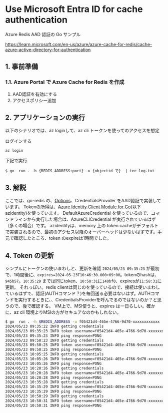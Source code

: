 # Use Microsoft Entra ID for cache authentication

Azure Redis AAD 認証の Go サンプル

https://learn.microsoft.com/en-us/azure/azure-cache-for-redis/cache-azure-active-directory-for-authentication

## 1. 事前準備

### 1.1. Azure Portal で Azure Cache for Redis を作成

1. AAD認証を有効にする
2. アクセスポリシー追加

## 2. アプリケーションの実行

以下のシナリオでは、az loginして、az cli トークンを使ってのアクセスを想定

ログインする

```
az login
```

下記で実行

```
$ go  run . -h {REDIS_ADDRESS:port} -u {objectid で}  | tee log.txt
```

## 3. 解説

ここでは、go-redis の、[Options](https://pkg.go.dev/github.com/redis/go-redis/v9@v9.5.1#Options)、CredentialsProvider をAAD認証で実装しています。
Tokenの所得は、[Azure Identity Client Module for Go](https://pkg.go.dev/github.com/Azure/azure-sdk-for-go/sdk/azidentity@v1.5.2)(以下azidentity)を使っています。
DefaultAzureCredential を使っているので、コマンドラインから実行した場合は、AzureCLICredential が実行されているはず（多くの場合）です。
azidentityは、memory 上の token cacheがデフォルトで実装されるので、最初のアクセス以降のオーバーヘッドは少ないはずです。手元で確認したところ、token のexpireは1時間でした。



## 4. Token の更新

シンプルにトークンの使いまわしと、更新を確認
`2024/05/23 09:35:23` が最初で、1時間後に、`expires=2024-05-23T10:46:30.000+09:00`。tokenのhashは、`945b57`。`10:35:29` までは同じtoken、`10:50:31`に`140bf0`、expiresが`11:58:31`に更新。
それっぽい。redis clientは同じのを使っているので、接続は使いまわしているはずで、認証(AUTHコマンド？)を毎回送る必要はないはず。AUTHコマンドを実行するときに、、CredentialsProviderを呼んでるのではないのか？と思うので、後で確認する。
VM上で、MSI使うと、expires は一日らしい。確かに、az cli 環境よりMSIの方がセキュアなのかもしれない。

```sh
$ go  run . -h $REDIS_ADDRESS -u f05421d4-465e-4766-9d70-xxxxxxxxxxxx  | tee log.txt
2024/05/23 09:35:22 INFO getting credentials
2024/05/23 09:35:23 INFO token username=f05421d4-465e-4766-9d70-xxxxxxxxxxxx token=945b579debc891f139747f50caee915fa89730a0 expires=2024-05-23T10:46:30.000+09:00
2024/05/23 09:35:23 INFO ping response=PONG
2024/05/23 09:50:23 INFO getting credentials
2024/05/23 09:50:25 INFO token username=f05421d4-465e-4766-9d70-xxxxxxxxxxxx token=945b579debc891f139747f50caee915fa89730a0 expires=2024-05-23T10:46:30.000+09:00
2024/05/23 09:50:25 INFO ping response=PONG
2024/05/23 10:05:25 INFO getting credentials
2024/05/23 10:05:26 INFO token username=f05421d4-465e-4766-9d70-xxxxxxxxxxxx token=945b579debc891f139747f50caee915fa89730a0 expires=2024-05-23T10:46:30.000+09:00
2024/05/23 10:05:26 INFO ping response=PONG
2024/05/23 10:20:26 INFO getting credentials
2024/05/23 10:20:28 INFO token username=f05421d4-465e-4766-9d70-xxxxxxxxxxxx token=945b579debc891f139747f50caee915fa89730a0 expires=2024-05-23T10:46:30.000+09:00
2024/05/23 10:20:28 INFO ping response=PONG
2024/05/23 10:35:28 INFO getting credentials
2024/05/23 10:35:29 INFO token username=f05421d4-465e-4766-9d70-xxxxxxxxxxxx token=945b579debc891f139747f50caee915fa89730a0 expires=2024-05-23T10:46:30.000+09:00
2024/05/23 10:35:29 INFO ping response=PONG
2024/05/23 10:50:29 INFO getting credentials
2024/05/23 10:50:31 INFO token username=f05421d4-465e-4766-9d70-xxxxxxxxxxxx token=140bf0d72abc585496101609daeae7f182f3791a expires=2024-05-23T11:58:31.000+09:00
2024/05/23 10:50:31 INFO ping response=PONG
```

